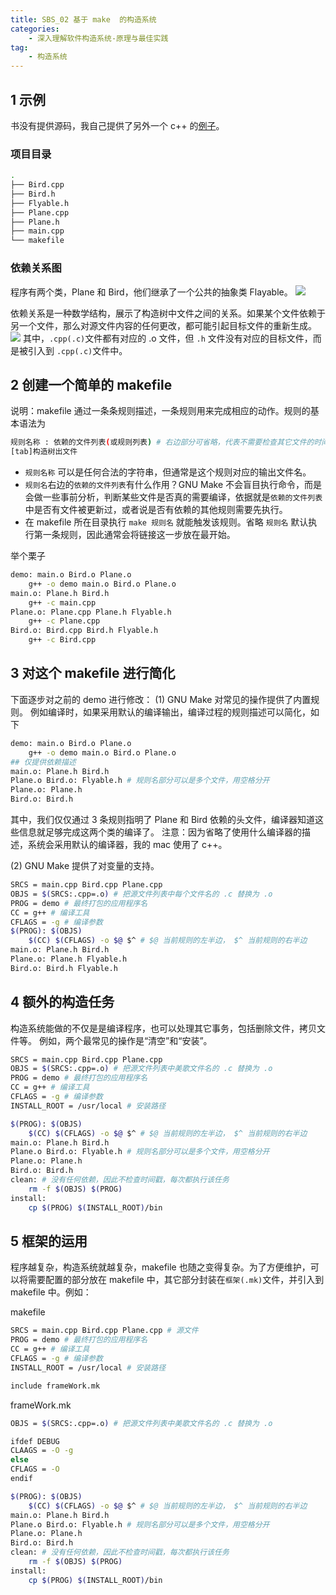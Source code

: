 ```yaml
---
title: SBS_02 基于 make  的构造系统
categories:
    - 深入理解软件构造系统-原理与最佳实践
tag:
    - 构造系统
---
```


## 1 示例
书没有提供源码，我自己提供了另外一个 c++ 的[例子](https://github.com/laputa-er/C-PLUS-PLUS_STUDY/tree/master/IMOOC_C-PLUS-PLUS/l05_class_polymorphism/0402_RTTI)。


### 项目目录
```bash
.
├── Bird.cpp
├── Bird.h
├── Flyable.h
├── Plane.cpp
├── Plane.h
├── main.cpp
└── makefile
```

### 依赖关系图
程序有两个类，Plane 和 Bird，他们继承了一个公共的抽象类 Flayable。
![](http://cdn.mengqingshen.com/SBS_02%20%E5%9F%BA%E4%BA%8E%20make%20%20%E7%9A%84%E6%9E%84%E9%80%A0%E7%B3%BB%E7%BB%9F/5930A389-B098-4396-A7B2-834A5AA83817.png)

依赖关系是一种数学结构，展示了构造树中文件之间的关系。如果某个文件依赖于另一个文件，那么对源文件内容的任何更改，都可能引起目标文件的重新生成。
![](http://cdn.mengqingshen.com/SBS_02%20%E5%9F%BA%E4%BA%8E%20make%20%20%E7%9A%84%E6%9E%84%E9%80%A0%E7%B3%BB%E7%BB%9F/0D4E3353-A787-46BF-B5A1-1E272856CF03.png)
其中，`.cpp(.c)`文件都有对应的 .o 文件，但 `.h` 文件没有对应的目标文件，而是被引入到 `.cpp(.c)`文件中。

## 2 创建一个简单的 makefile
说明：makefile 通过一条条规则描述，一条规则用来完成相应的动作。规则的基本语法为

```bash
规则名称 : 依赖的文件列表(或规则列表) # 右边部分可省略，代表不需要检查其它文件的时间戳，每次都执行该任务
[tab]构造树出文件
```

+ `规则名称` 可以是任何合法的字符串，但通常是这个规则对应的输出文件名。
+ `规则名`右边的`依赖的文件列表`有什么作用？GNU Make 不会盲目执行命令，而是会做一些事前分析，判断某些文件是否真的需要编译，依据就是`依赖的文件列表`中是否有文件被更新过，或者说是否有依赖的其他规则需要先执行。
+ 在 makefile 所在目录执行 `make 规则名` 就能触发该规则。省略 `规则名` 默认执行第一条规则，因此通常会将链接这一步放在最开始。

举个栗子
```bash
demo: main.o Bird.o Plane.o
	g++ -o demo main.o Bird.o Plane.o
main.o: Plane.h Bird.h
	g++ -c main.cpp
Plane.o: Plane.cpp Plane.h Flyable.h
	g++ -c Plane.cpp
Bird.o: Bird.cpp Bird.h Flyable.h
	g++ -c Bird.cpp
```


## 3 对这个 makefile 进行简化
下面逐步对之前的 demo 进行修改：
(1) GNU Make 对常见的操作提供了内置规则。
例如编译时，如果采用默认的编译输出，编译过程的规则描述可以简化，如下

```bash
demo: main.o Bird.o Plane.o
	g++ -o demo main.o Bird.o Plane.o
## 仅提供依赖描述
main.o: Plane.h Bird.h
Plane.o Bird.o: Flyable.h # 规则名部分可以是多个文件，用空格分开
Plane.o: Plane.h
Bird.o: Bird.h
```

其中，我们仅仅通过 3 条规则指明了 Plane 和 Bird 依赖的头文件，编译器知道这些信息就足够完成这两个类的编译了。
注意：因为省略了使用什么编译器的描述，系统会采用默认的编译器，我的 mac 使用了 c++。

(2) GNU Make 提供了对变量的支持。

```bash
SRCS = main.cpp Bird.cpp Plane.cpp
OBJS = $(SRCS:.cpp=.o) # 把源文件列表中每个文件名的 .c 替换为 .o
PROG = demo # 最终打包的应用程序名
CC = g++ # 编译工具
CFLAGS = -g # 编译参数
$(PROG): $(OBJS)
	$(CC) $(CFLAGS) -o $@ $^ # $@ 当前规则的左半边， $^ 当前规则的右半边
main.o: Plane.h Bird.h
Plane.o: Plane.h Flyable.h
Bird.o: Bird.h Flyable.h
```

## 4 额外的构造任务
构造系统能做的不仅是是编译程序，也可以处理其它事务，包括删除文件，拷贝文件等。
例如，两个最常见的操作是“清空”和“安装”。

```bash
SRCS = main.cpp Bird.cpp Plane.cpp
OBJS = $(SRCS:.cpp=.o) # 把源文件列表中美歌文件名的 .c 替换为 .o
PROG = demo # 最终打包的应用程序名
CC = g++ # 编译工具
CFLAGS = -g # 编译参数
INSTALL_ROOT = /usr/local # 安装路径

$(PROG): $(OBJS)
	$(CC) $(CFLAGS) -o $@ $^ # $@ 当前规则的左半边， $^ 当前规则的右半边
main.o: Plane.h Bird.h
Plane.o Bird.o: Flyable.h # 规则名部分可以是多个文件，用空格分开
Plane.o: Plane.h
Bird.o: Bird.h
clean: # 没有任何依赖，因此不检查时间戳，每次都执行该任务
	rm -f $(OBJS) $(PROG)
install:
	cp $(PROG) $(INSTALL_ROOT)/bin
```

## 5 框架的运用
程序越复杂，构造系统就越复杂，makefile 也随之变得复杂。为了方便维护，可以将需要配置的部分放在 makefile 中，其它部分封装在`框架(.mk)`文件，并引入到 makefile 中。例如：

makefile

```bash
SRCS = main.cpp Bird.cpp Plane.cpp # 源文件
PROG = demo # 最终打包的应用程序名
CC = g++ # 编译工具
CFLAGS = -g # 编译参数
INSTALL_ROOT = /usr/local # 安装路径

include frameWork.mk
```

frameWork.mk

```bash
OBJS = $(SRCS:.cpp=.o) # 把源文件列表中美歌文件名的 .c 替换为 .o

ifdef DEBUG
CLAAGS = -O -g
else
CFLAGS = -O
endif

$(PROG): $(OBJS)
	$(CC) $(CFLAGS) -o $@ $^ # $@ 当前规则的左半边， $^ 当前规则的右半边
main.o: Plane.h Bird.h
Plane.o Bird.o: Flyable.h # 规则名部分可以是多个文件，用空格分开
Plane.o: Plane.h
Bird.o: Bird.h
clean: # 没有任何依赖，因此不检查时间戳，每次都执行该任务
	rm -f $(OBJS) $(PROG)
install:
	cp $(PROG) $(INSTALL_ROOT)/bin
```